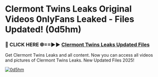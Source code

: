 # Clermont Twins Leaks Original Videos 0nlyFans Leaked - Files Updated! (0d5hm)

<h3>🔴 CLICK HERE 🌐==►► <a href="https://tinyurl.com/2jnfzry5" rel="nofollow">Clermont Twins Leaks Updated Files</a></h3>

Get Clermont Twins Leaks and all content. Now you can access all videos and pictures of Clermont Twins Leaks. New Updated Files 2025!

[![0d5hm](https://i.imgur.com/GyGTBgg.gif)](https://tinyurl.com/2jnfzry5)
